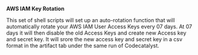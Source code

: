 **AWS IAM Key Rotation**

This set of shell scripts will set up an auto-rotation function that will automatically rotate your AWS IAM User Access Keys every 07 days. At 07 days it will then disable the old Access Keys and create new Access key and secret key. It will srore the new access key and secret key in a csv format in the artifact tab under the same run of Codecatalyst.

